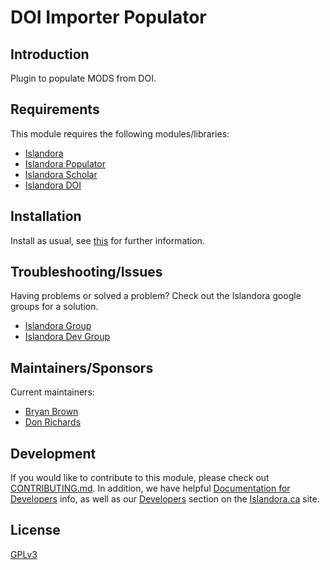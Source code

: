 # DOI Importer Populator

## Introduction

Plugin to populate MODS from DOI.

## Requirements

This module requires the following modules/libraries:

* [Islandora](https://github.com/islandora/islandora)
* [Islandora Populator](https://github.com/islandora/islandora_populator)
* [Islandora Scholar](https://github.com/islandora/islandora_scholar)
* [Islandora DOI](https://github.com/islandora/islandora_scholar/tree/7.x/modules/doi)

## Installation

Install as usual, see [this](https://drupal.org/documentation/install/modules-themes/modules-7) for further information.

## Troubleshooting/Issues

Having problems or solved a problem? Check out the Islandora google groups for a solution.

* [Islandora Group](https://groups.google.com/forum/?hl=en&fromgroups#!forum/islandora)
* [Islandora Dev Group](https://gr:woups.google.com/forum/?hl=en&fromgroups#!forum/islandora-dev)

## Maintainers/Sponsors

Current maintainers:

* [Bryan Brown](https://github.com/bryjbrown)
* [Don Richards](https://github.com/DonRichards)

## Development

If you would like to contribute to this module, please check out [CONTRIBUTING.md](CONTRIBUTING.md). In addition, we have helpful [Documentation for Developers](https://github.com/Islandora/islandora/wiki#wiki-documentation-for-developers) info, as well as our [Developers](http://islandora.ca/developers) section on the [Islandora.ca](http://islandora.ca) site.

## License

[GPLv3](http://www.gnu.org/licenses/gpl-3.0.txt)
